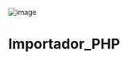 ![image](https://user-images.githubusercontent.com/83982603/224319439-7ea384b5-65f9-4ac7-b245-087a1163d45d.png)
# Importador_PHP
